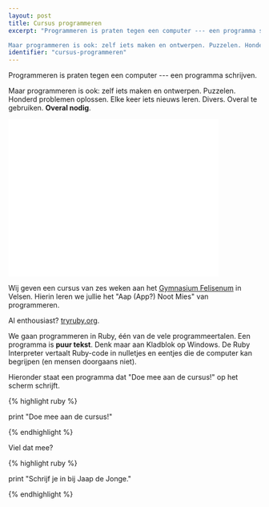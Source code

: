 ```yaml
---
layout: post
title: Cursus programmeren 
excerpt: "Programmeren is praten tegen een computer --- een programma schrijven.

Maar programmeren is ook: zelf iets maken en ontwerpen. Puzzelen. Honderd problemen oplossen. Elke keer iets nieuws leren. Divers. Overal te gebruiken. Overal nodig."
identifier: "cursus-programmeren"
---
```


Programmeren is praten tegen een computer --- een programma schrijven.

Maar programmeren is ook: zelf iets maken en ontwerpen. Puzzelen. Honderd problemen oplossen. Elke keer iets nieuws leren. Divers. Overal te gebruiken. **Overal nodig**.
<!-- more -->

<p><iframe width="420" height="315" src="//www.youtube.com/embed/dU1xS07N-FA"
  frameborder="0" allowfullscreen="allowfullscreen">  </iframe></p>

Wij geven een cursus van zes weken aan het [Gymnasium Felisenum](http://www.felisenum.nl/) in Velsen. Hierin leren we jullie het "Aap (App?) Noot Mies" van programmeren.

Al enthousiast? <a href="http://tryruby.org/levels/1/challenges/0">tryruby.org</a>.

We gaan programmeren in Ruby, één van de vele programmeertalen. Een programma is **puur tekst**. Denk maar aan Kladblok op Windows. De Ruby Interpreter vertaalt Ruby-code in nulletjes en eentjes die de computer kan begrijpen (en mensen doorgaans niet).

Hieronder staat een programma dat "Doe mee aan de cursus!" op het scherm schrijft.

{% highlight ruby %}

print "Doe mee aan de cursus!"

{% endhighlight %}

Viel dat mee?

{% highlight ruby %}

print "Schrijf je in bij Jaap de Jonge."

{% endhighlight %}
